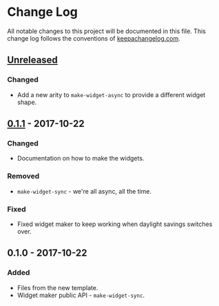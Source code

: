 # Change Log
All notable changes to this project will be documented in this file. This change log follows the conventions of [keepachangelog.com](http://keepachangelog.com/).

## [Unreleased]
### Changed
- Add a new arity to `make-widget-async` to provide a different widget shape.

## [0.1.1] - 2017-10-22
### Changed
- Documentation on how to make the widgets.

### Removed
- `make-widget-sync` - we're all async, all the time.

### Fixed
- Fixed widget maker to keep working when daylight savings switches over.

## 0.1.0 - 2017-10-22
### Added
- Files from the new template.
- Widget maker public API - `make-widget-sync`.

[Unreleased]: https://github.com/your-name/helloring/compare/0.1.1...HEAD
[0.1.1]: https://github.com/your-name/helloring/compare/0.1.0...0.1.1
